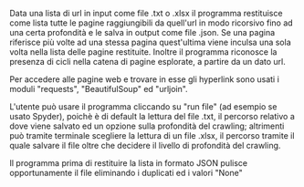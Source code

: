 Data una lista di url in input come file .txt o .xlsx il programma restituisce come lista tutte le pagine raggiungibili da quell'url in modo ricorsivo fino ad una certa profondità e le salva in output come file .json. Se una pagina riferisce più volte ad una stessa pagina quest'ultima viene inculsa una sola volta nella lista delle pagine restituite. Inoltre il programma riconosce la presenza di cicli nella catena di pagine esplorate, a partire da un dato url.

Per accedere alle pagine web e trovare in esse gli hyperlink sono usati i moduli "requests", "BeautifulSoup" ed "urljoin".

L'utente può usare il programma cliccando su "run file" (ad esempio se usato Spyder), poichè è di default la lettura del file .txt, il percorso relativo a dove viene salvato ed un opzione sulla profondità del crawling; altrimenti può tramite terminale scegliere la lettura di un file .xlsx, il percorso tramite il quale salvare il file oltre che decidere il livello di profondità del crawling.

Il programma prima di restituire la lista in formato JSON pulisce opportunamente il file eliminando i duplicati ed i valori "None"
